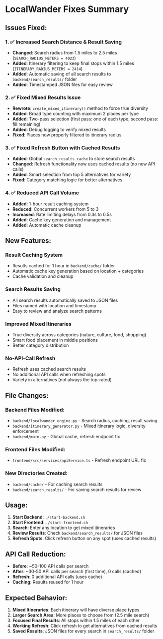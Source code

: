 # LocalWander Fixes Summary

## Issues Fixed:

### 1. ✅ Increased Search Distance & Result Saving
- **Changed**: Search radius from 1.5 miles to 2.5 miles (`SEARCH_RADIUS_METERS = 4023`)
- **Added**: Itinerary filtering to keep final stops within 1.5 miles (`ITINERARY_RADIUS_METERS = 2414`)
- **Added**: Automatic saving of all search results to `backend/search_results/` folder
- **Added**: Timestamped JSON files for easy review

### 2. ✅ Fixed Mixed Results Issue
- **Rewrote**: `create_mixed_itinerary()` method to force true diversity
- **Added**: Broad type counting with maximum 2 places per type
- **Added**: Two-pass selection (first pass: one of each type, second pass: fill remaining)
- **Added**: Debug logging to verify mixed results
- **Fixed**: Places now properly filtered to itinerary radius

### 3. ✅ Fixed Refresh Button with Cached Results
- **Added**: Global `search_results_cache` to store search results
- **Changed**: Refresh functionality now uses cached results (no new API calls)
- **Added**: Smart selection from top 5 alternatives for variety
- **Fixed**: Category matching logic for better alternatives

### 4. ✅ Reduced API Call Volume
- **Added**: 1-hour result caching system
- **Reduced**: Concurrent workers from 5 to 3
- **Increased**: Rate limiting delays from 0.3s to 0.5s
- **Added**: Cache key generation and management
- **Added**: Automatic cache cleanup

## New Features:

### Result Caching System
- Results cached for 1 hour in `backend/cache/` folder
- Automatic cache key generation based on location + categories
- Cache validation and cleanup

### Search Results Saving
- All search results automatically saved to JSON files
- Files named with location and timestamp
- Easy to review and analyze search patterns

### Improved Mixed Itineraries
- True diversity across categories (nature, culture, food, shopping)
- Smart food placement in middle positions
- Better category distribution

### No-API-Call Refresh
- Refresh uses cached search results
- No additional API calls when refreshing spots
- Variety in alternatives (not always the top-rated)

## File Changes:

### Backend Files Modified:
- `backend/localwander_engine.py` - Search radius, caching, result saving
- `backend/itinerary_generator.py` - Mixed itinerary logic, diversity enforcement
- `backend/main.py` - Global cache, refresh endpoint fix

### Frontend Files Modified:
- `frontend/src/services/apiService.ts` - Refresh endpoint URL fix

### New Directories Created:
- `backend/cache/` - For caching search results
- `backend/search_results/` - For saving search results for review

## Usage:

1. **Start Backend**: `./start-backend.sh`
2. **Start Frontend**: `./start-frontend.sh`
3. **Search**: Enter any location to get mixed itineraries
4. **Review Results**: Check `backend/search_results/` for JSON files
5. **Refresh Spots**: Click refresh button on any spot (uses cached results)

## API Call Reduction:

- **Before**: ~50-100 API calls per search
- **After**: ~30-50 API calls per search (first time), 0 calls (cached)
- **Refresh**: 0 additional API calls (uses cache)
- **Caching**: Results reused for 1 hour

## Expected Behavior:

1. **Mixed Itineraries**: Each itinerary will have diverse place types
2. **Larger Search Area**: More places to choose from (2.5 mile search)
3. **Focused Final Results**: All stops within 1.5 miles of each other
4. **Working Refresh**: Click refresh to get alternatives from cached results
5. **Saved Results**: JSON files for every search in `search_results/` folder